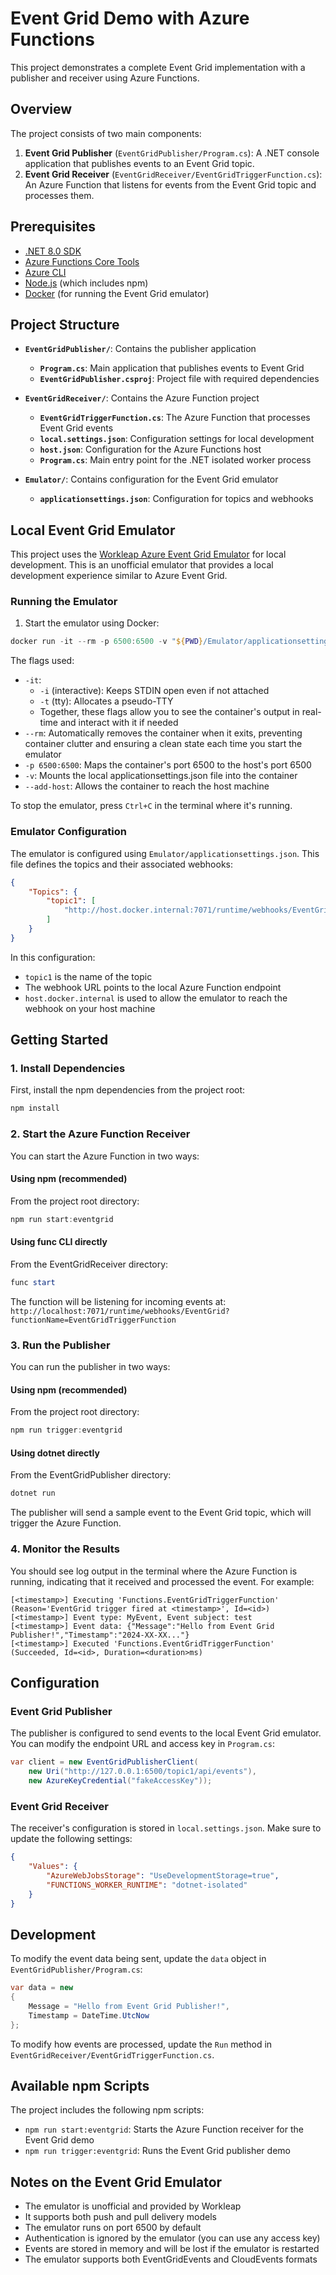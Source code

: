 # Event Grid Demo with Azure Functions

This project demonstrates a complete Event Grid implementation with a publisher and receiver using Azure Functions.

## Overview

The project consists of two main components:

1. **Event Grid Publisher** (`EventGridPublisher/Program.cs`): A .NET console application that publishes events to an Event Grid topic.
2. **Event Grid Receiver** (`EventGridReceiver/EventGridTriggerFunction.cs`): An Azure Function that listens for events from the Event Grid topic and processes them.

## Prerequisites

- [.NET 8.0 SDK](https://dotnet.microsoft.com/download/dotnet/8.0)
- [Azure Functions Core Tools](https://learn.microsoft.com/en-us/azure/azure-functions/functions-run-local)
- [Azure CLI](https://learn.microsoft.com/en-us/cli/azure/install-azure-cli)
- [Node.js](https://nodejs.org/) (which includes npm)
- [Docker](https://www.docker.com/products/docker-desktop/) (for running the Event Grid emulator)

## Project Structure

- **`EventGridPublisher/`**: Contains the publisher application
    - **`Program.cs`**: Main application that publishes events to Event Grid
    - **`EventGridPublisher.csproj`**: Project file with required dependencies

- **`EventGridReceiver/`**: Contains the Azure Function project
    - **`EventGridTriggerFunction.cs`**: The Azure Function that processes Event Grid events
    - **`local.settings.json`**: Configuration settings for local development
    - **`host.json`**: Configuration for the Azure Functions host
    - **`Program.cs`**: Main entry point for the .NET isolated worker process

- **`Emulator/`**: Contains configuration for the Event Grid emulator
    - **`applicationsettings.json`**: Configuration for topics and webhooks

## Local Event Grid Emulator

This project uses the [Workleap Azure Event Grid Emulator](https://github.com/workleap/wl-eventgrid-emulator) for local development. This is an unofficial emulator that provides a local development experience similar to Azure Event Grid.

### Running the Emulator

1. Start the emulator using Docker:

```powershell
docker run -it --rm -p 6500:6500 -v "${PWD}/Emulator/applicationsettings.json:/app/appsettings.json" --add-host=host.docker.internal:host-gateway workleap/eventgridemulator
```

The flags used:
- `-it`: 
  - `-i` (interactive): Keeps STDIN open even if not attached
  - `-t` (tty): Allocates a pseudo-TTY
  - Together, these flags allow you to see the container's output in real-time and interact with it if needed
- `--rm`: Automatically removes the container when it exits, preventing container clutter and ensuring a clean state each time you start the emulator
- `-p 6500:6500`: Maps the container's port 6500 to the host's port 6500
- `-v`: Mounts the local applicationsettings.json file into the container
- `--add-host`: Allows the container to reach the host machine

To stop the emulator, press `Ctrl+C` in the terminal where it's running.

### Emulator Configuration

The emulator is configured using `Emulator/applicationsettings.json`. This file defines the topics and their associated webhooks:

```json
{
    "Topics": {
        "topic1": [
            "http://host.docker.internal:7071/runtime/webhooks/EventGrid?functionName=EventGridTriggerFunction"
        ]
    }
}
```

In this configuration:
- `topic1` is the name of the topic
- The webhook URL points to the local Azure Function endpoint
- `host.docker.internal` is used to allow the emulator to reach the webhook on your host machine

## Getting Started

### 1. Install Dependencies

First, install the npm dependencies from the project root:

```powershell
npm install
```

### 2. Start the Azure Function Receiver

You can start the Azure Function in two ways:

#### Using npm (recommended)
From the project root directory:
```powershell
npm run start:eventgrid
```

#### Using func CLI directly
From the EventGridReceiver directory:
```powershell
func start
```

The function will be listening for incoming events at: `http://localhost:7071/runtime/webhooks/EventGrid?functionName=EventGridTriggerFunction`

### 3. Run the Publisher

You can run the publisher in two ways:

#### Using npm (recommended)
From the project root directory:
```powershell
npm run trigger:eventgrid
```

#### Using dotnet directly
From the EventGridPublisher directory:
```powershell
dotnet run
```

The publisher will send a sample event to the Event Grid topic, which will trigger the Azure Function.

### 4. Monitor the Results

You should see log output in the terminal where the Azure Function is running, indicating that it received and processed the event. For example:

```
[<timestamp>] Executing 'Functions.EventGridTriggerFunction' (Reason='EventGrid trigger fired at <timestamp>', Id=<id>)
[<timestamp>] Event type: MyEvent, Event subject: test
[<timestamp>] Event data: {"Message":"Hello from Event Grid Publisher!","Timestamp":"2024-XX-XX..."}
[<timestamp>] Executed 'Functions.EventGridTriggerFunction' (Succeeded, Id=<id>, Duration=<duration>ms)
```

## Configuration

### Event Grid Publisher

The publisher is configured to send events to the local Event Grid emulator. You can modify the endpoint URL and access key in `Program.cs`:

```csharp
var client = new EventGridPublisherClient(
    new Uri("http://127.0.0.1:6500/topic1/api/events"),
    new AzureKeyCredential("fakeAccessKey"));
```

### Event Grid Receiver

The receiver's configuration is stored in `local.settings.json`. Make sure to update the following settings:

```json
{
    "Values": {
        "AzureWebJobsStorage": "UseDevelopmentStorage=true",
        "FUNCTIONS_WORKER_RUNTIME": "dotnet-isolated"
    }
}
```

## Development

To modify the event data being sent, update the `data` object in `EventGridPublisher/Program.cs`:

```csharp
var data = new
{
    Message = "Hello from Event Grid Publisher!",
    Timestamp = DateTime.UtcNow
};
```

To modify how events are processed, update the `Run` method in `EventGridReceiver/EventGridTriggerFunction.cs`.

## Available npm Scripts

The project includes the following npm scripts:

- `npm run start:eventgrid`: Starts the Azure Function receiver for the Event Grid demo
- `npm run trigger:eventgrid`: Runs the Event Grid publisher demo

## Notes on the Event Grid Emulator

- The emulator is unofficial and provided by Workleap
- It supports both push and pull delivery models
- The emulator runs on port 6500 by default
- Authentication is ignored by the emulator (you can use any access key)
- Events are stored in memory and will be lost if the emulator is restarted
- The emulator supports both EventGridEvents and CloudEvents formats
